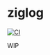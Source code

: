 # ziglog

[![CI](https://github.com/g41797/ziglog/actions/workflows/ci.yml/badge.svg)](https://github.com/g41797/ziglog/actions/workflows/ci.yml)

WIP
